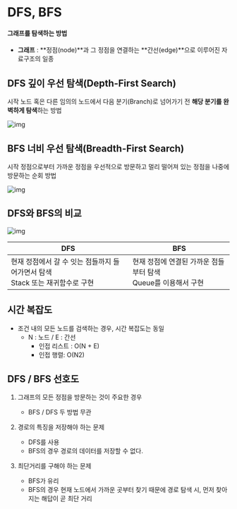 # DFS, BFS

#### 그래프를 탐색하는 방법

- **그래프** : **정점(node)**과 그 정점을 연결하는 **간선(edge)**으로 이루어진 자료구조의 일종



##  DFS 깊이 우선 탐색(Depth-First Search)

시작 노드 혹은 다른 임의의 노드에서 다음 분기(Branch)로 넘어가기 전 **해당 분기를 완벽하게 탐색**하는 방법

![img](https://velog.velcdn.com/images%2Flucky-korma%2Fpost%2F30737a15-9adf-49a6-96a0-98c211cab1cc%2FR1280x0.gif)

## BFS 너비 우선 탐색(Breadth-First Search)

시작 정점으로부터 가까운 정점을 우선적으로 방문하고 멀리 떨어져 있는 정점을 나중에 방문하는 순회 방법

![img](https://velog.velcdn.com/images%2Flucky-korma%2Fpost%2F2112183b-bfcd-427e-8072-c9dc983180ba%2FR1280x0-2.gif)

## DFS와 BFS의 비교

![img](https://velog.velcdn.com/images%2Flucky-korma%2Fpost%2Fe2ef7ac3-14e6-42e7-a768-224c5f773e29%2FR1280x0-3.gif)

| DFS                                                          | BFS                                                          |
| ------------------------------------------------------------ | ------------------------------------------------------------ |
| 현재 정점에서 갈 수 잇는 점들까지 들어가면서 탐색<br />Stack 또는 재귀함수로 구현 | 현재 정점에 연결된 가까운 점들부터 탐색<br />Queue를 이용해서 구현 |



## 시간 복잡도

- 조건 내의 모든 노드를 검색하는 경우, 시간 복잡도는 동일
  - N : 노드 / E : 간선
    - 인접 리스트 : O(N + E)
    - 인접 행렬: O(N2)



## DFS / BFS 선호도

1. 그래프의 모든 정점을 방문하는 것이 주요한 경우
   - BFS / DFS 두 방법 무관

2. 경로의 특징을 저장해야 하는 문제
   - DFS를 사용
   - BFS의 경우 경로의 데이터를 저장할 수 없다.

3. 최단거리를 구해야 하는 문제
   - BFS가 유리
   - BFS의 경우 현재 노드에서 가까운 곳부터 찾기 때문에 경로 탐색 시, 먼저 찾아지는 해답이 곧 최단 거리